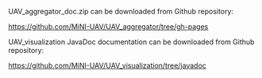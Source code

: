 UAV_aggregator_doc.zip can be downloaded from Github repository:

https://github.com/MiNI-UAV/UAV_aggregator/tree/gh-pages

UAV_visualization JavaDoc documentation can be downloaded from Github repository:

https://github.com/MiNI-UAV/UAV_visualization/tree/javadoc
